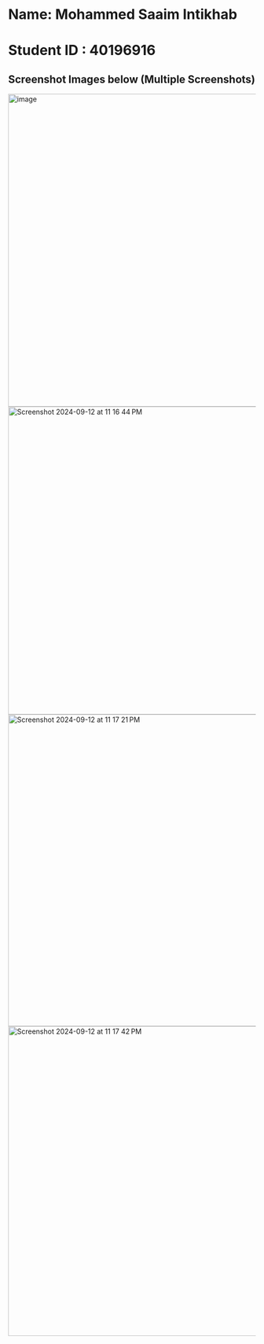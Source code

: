 # Name: Mohammed Saaim Intikhab 
# Student ID : 40196916
## Screenshot Images below (Multiple Screenshots)
<img width="637" alt="image" src="https://github.com/user-attachments/assets/8e03a615-029e-47c7-a633-47543e387059">
<img width="627" alt="Screenshot 2024-09-12 at 11 16 44 PM" src="https://github.com/user-attachments/assets/c9ac58f7-64eb-4db6-9b65-42d00c608a60">
<img width="635" alt="Screenshot 2024-09-12 at 11 17 21 PM" src="https://github.com/user-attachments/assets/3128256e-c3dd-4198-9bc4-41527de8c532">
<img width="631" alt="Screenshot 2024-09-12 at 11 17 42 PM" src="https://github.com/user-attachments/assets/febc3bb2-316e-4964-bec3-6f9b27f92f8f">
